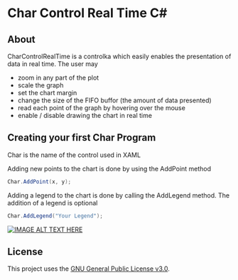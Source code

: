 # Char Control Real Time C#

## About

CharControlRealTime is a controlka which easily enables the presentation of data in real time. The user may
- zoom in any part of the plot
- scale the graph
- set the chart margin
- change the size of the FIFO buffor (the amount of data presented)
- read each point of the graph by hovering over the mouse
- enable / disable drawing the chart in real time

## Creating your first Char Program

Char is the name of the control used in XAML

Adding new points to the chart is done by using the AddPoint method
 ```csharp
 Char.AddPoint(x, y);
 ```
 
 Adding a legend to the chart is done by calling the AddLegend method. The addition of a legend is optional
 ```csharp
 Char.AddLegend("Your Legend");
 ```
[![IMAGE ALT TEXT HERE](https://img.youtube.com/vi/Cu8dmw5t57k/0.jpg)](https://www.youtube.com/watch?v=Cu8dmw5t57k)

## License

This project uses the [GNU General Public License v3.0](https://www.gnu.org/licenses/gpl-3.0.en.html).
